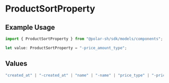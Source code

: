 # ProductSortProperty

## Example Usage

```typescript
import { ProductSortProperty } from "@polar-sh/sdk/models/components";

let value: ProductSortProperty = "-price_amount_type";
```

## Values

```typescript
"created_at" | "-created_at" | "name" | "-name" | "price_type" | "-price_type" | "price_amount_type" | "-price_amount_type" | "price_amount" | "-price_amount"
```